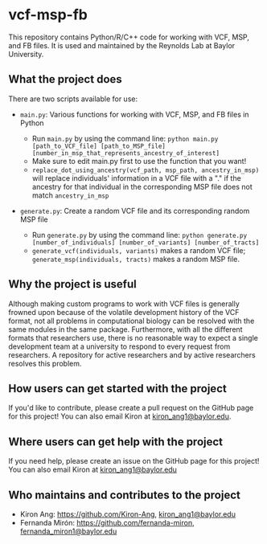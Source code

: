 # vcf-msp-fb

This repository contains Python/R/C++ code for working with VCF, MSP, and FB files. It is used and maintained by the Reynolds Lab at Baylor University.

## What the project does

There are two scripts available for use:

- ``main.py``: Various functions for working with VCF, MSP, and FB files in Python
  - Run ``main.py`` by using the command line: ``python main.py [path_to_VCF_file] [path_to_MSP_file] [number_in_msp_that_represents_ancestry_of_interest]``
  - Make sure to edit main.py first to use the function that you want!
  - ``replace_dot_using_ancestry(vcf_path, msp_path, ancestry_in_msp)`` will replace individuals' information in a VCF file with a "." if the ancestry for that individual in the corresponding MSP file does not match ``ancestry_in_msp``

- ``generate.py``: Create a random VCF file and its corresponding random MSP file
  - Run ``generate.py`` by using the command line: ``python generate.py [number_of_individuals] [number_of_variants] [number_of_tracts]``
  - ``generate_vcf(individuals, variants)`` makes a random VCF file; ``generate_msp(individuals, tracts)`` makes a random MSP file.



## Why the project is useful

Although making custom programs to work with VCF files is generally frowned upon because of the volatile development history of the VCF format, not all problems in computational biology can be resolved with the same modules in the same package. Furthermore, with all the different formats that researchers use, there is no reasonable way to expect a single development team at a university to respond to every request from researchers. A repository for active researchers and by active researchers resolves this problem.

## How users can get started with the project

If you'd like to contribute, please create a pull request on the GitHub page for this project! You can also email Kiron at kiron_ang1@baylor.edu.

## Where users can get help with the project

If you need help, please create an issue on the GitHub page for this project! You can also email Kiron at kiron_ang1@baylor.edu

## Who maintains and contributes to the project

- Kiron Ang: https://github.com/Kiron-Ang, kiron_ang1@baylor.edu
- Fernanda Mirón: https://github.com/fernanda-miron, fernanda_miron1@baylor.edu